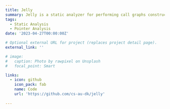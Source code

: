 ```yaml
---
title: Jelly
summary: Jelly is a static analyzer for performing call graphs construction, library usage pattern matching, and vulnerability exposure analysis for JavaScript (and TypeScript) programs that use the Node.js platform.
tags:
  - Static Analysis
  - Pointer Analysis
date: '2023-04-27T00:00:00Z'

# Optional external URL for project (replaces project detail page).
external_link: ''

# image:
#   caption: Photo by rawpixel on Unsplash
#   focal_point: Smart

links:
  - icon: github
    icon_pack: fab
    name: Code
    url: 'https://github.com/cs-au-dk/jelly'
 
---
```

